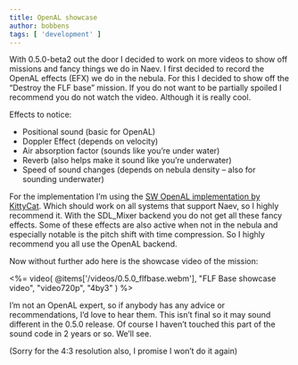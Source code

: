 ```yaml
---
title: OpenAL showcase
author: bobbens
tags: [ 'development' ]
---
```


With 0.5.0-beta2 out the door I decided to work on more videos to show off missions and fancy things we do in Naev. I first decided to record the OpenAL effects (EFX) we do in the nebula. For this I decided to show off the “Destroy the FLF base” mission. If you do not want to be partially spoiled I recommend you do not watch the video. Although it is really cool.

Effects to notice:

  * Positional sound (basic for OpenAL)
  * Doppler Effect (depends on velocity)
  * Air absorption factor (sounds like you’re under water)
  * Reverb (also helps make it sound like you’re underwater)
  * Speed of sound changes (depends on nebula density – also for sounding underwater) 

For the implementation I’m using the [SW OpenAL implementation by KittyCat](https://openal-soft.org/). Which should work on all systems that support Naev, so I highly recommend it. With the SDL_Mixer backend you do not get all these fancy effects. Some of these effects are also active when not in the nebula and especially notable is the pitch shift with time compression. So I highly recommend you all use the OpenAL backend.

Now without further ado here is the showcase video of the mission:

<%= video( @items['/videos/0.5.0_flfbase.webm'], "FLF Base showcase video", "video720p", "4by3" ) %>

I’m not an OpenAL expert, so if anybody has any advice or recommendations, I’d love to hear them. This isn’t final so it may sound different in the 0.5.0 release. Of course I haven’t touched this part of the sound code in 2 years or so. We’ll see.

(Sorry for the 4:3 resolution also, I promise I won’t do it again)
